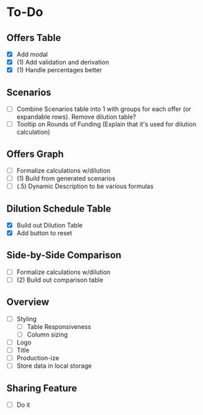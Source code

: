 # To-Do

## Offers Table
- [x] Add modal
- [x] (1) Add validation and derivation
- [x] (1) Handle percentages better

## Scenarios
- [ ] Combine Scenarios table into 1 with groups for each offer (or expandable rows). Remove dilution table?
- [ ] Tooltip on Rounds of Funding (Explain that it's used for dilution calculation)

## Offers Graph
- [ ] Formalize calculations w/dilution
- [ ] (1) Build from generated scenarios
- [ ] (.5) Dynamic Description to be various formulas

## Dilution Schedule Table
- [x] Build out Dilution Table 
- [x] Add button to reset

## Side-by-Side Comparison
- [ ] Formalize calculations w/dilution
- [ ] (2) Build out comparison table

## Overview
- [ ] Styling
  - [ ] Table Responsiveness
  - [ ] Column sizing
- [ ] Logo
- [ ] Title
- [ ] Production-ize
- [ ] Store data in local storage

## Sharing Feature
- [ ] Do it
